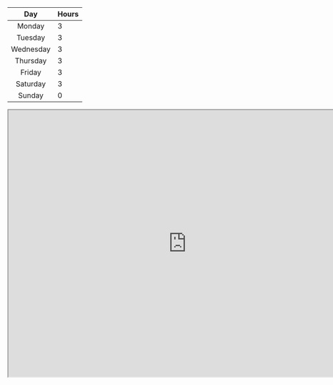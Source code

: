 |    Day    | Hours |
| :-------: | ----- |
|  Monday   | 3     |
|  Tuesday  | 3     |
| Wednesday | 3     |
| Thursday  | 3     |
|  Friday   | 3     |
| Saturday  | 3     |
|  Sunday   | 0     |

<iframe src="https://plotly.com/~tbsfchnr/39/" width="800" height="600"></iframe>
